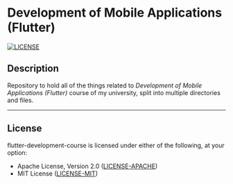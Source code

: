 # Development of Mobile Applications (Flutter)

[![LICENSE](https://img.shields.io/badge/License-MIT/Apache--2.0-red.svg)](https://github.com/GiorgiBeriashvili/flutter-development-course#License "Project's LICENSE section")

## Description

Repository to hold all of the things related to *Development of Mobile Applications (Flutter)* course of my university, split into multiple directories and files.

---

## License

flutter-development-course is licensed under either of the following, at your option:

- Apache License, Version 2.0 ([LICENSE-APACHE](https://github.com/GiorgiBeriashvili/flutter-development-course/blob/main/LICENSE-APACHE "Copy of the Apache license (version 2.0)"))
- MIT License ([LICENSE-MIT](https://github.com/GiorgiBeriashvili/flutter-development-course/blob/main/LICENSE-MIT "Copy of the MIT license"))
